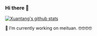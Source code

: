 ### Hi there 👋
[![Xuantang's github stats](https://github-readme-stats.vercel.app/api?include_all_commits=true&username=wzes&bg_color=30,e96443,904e95&title_color=fff&text_color=fff)](https://github.com/anuraghazra/github-readme-stats)


🔭 I’m currently working on meituan. 🤓🤓🤓🤓
